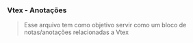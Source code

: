 ### Vtex - Anotações

>Esse arquivo tem como objetivo servir como um bloco de notas/anotações relacionadas a Vtex